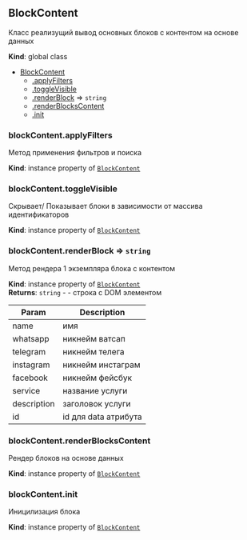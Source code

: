 <a name="BlockContent"></a>

## BlockContent
Класс реализущий вывод основных блоков с контентом на основе данных

**Kind**: global class  

* [BlockContent](#BlockContent)
    * [.applyFilters](#BlockContent+applyFilters)
    * [.toggleVisible](#BlockContent+toggleVisible)
    * [.renderBlock](#BlockContent+renderBlock) ⇒ <code>string</code>
    * [.renderBlocksContent](#BlockContent+renderBlocksContent)
    * [.init](#BlockContent+init)

<a name="BlockContent+applyFilters"></a>

### blockContent.applyFilters
Метод применения фильтров и поиска

**Kind**: instance property of [<code>BlockContent</code>](#BlockContent)  
<a name="BlockContent+toggleVisible"></a>

### blockContent.toggleVisible
Скрывает/ Показывает блоки в зависимости от массива идентификаторов

**Kind**: instance property of [<code>BlockContent</code>](#BlockContent)  
<a name="BlockContent+renderBlock"></a>

### blockContent.renderBlock ⇒ <code>string</code>
Метод рендера 1 экземпляра блока с контентом

**Kind**: instance property of [<code>BlockContent</code>](#BlockContent)  
**Returns**: <code>string</code> - - строка с DOM элементом  

| Param | Description |
| --- | --- |
| name | имя |
| whatsapp | никнейм ватсап |
| telegram | никнейм телега |
| instagram | никнейм инстаграм |
| facebook | никнейм фейсбук |
| service | название услуги |
| description | заголовок услуги |
| id | id для data атрибута |

<a name="BlockContent+renderBlocksContent"></a>

### blockContent.renderBlocksContent
Рендер блоков на основе данных

**Kind**: instance property of [<code>BlockContent</code>](#BlockContent)  
<a name="BlockContent+init"></a>

### blockContent.init
Иницилизация блока

**Kind**: instance property of [<code>BlockContent</code>](#BlockContent)  
